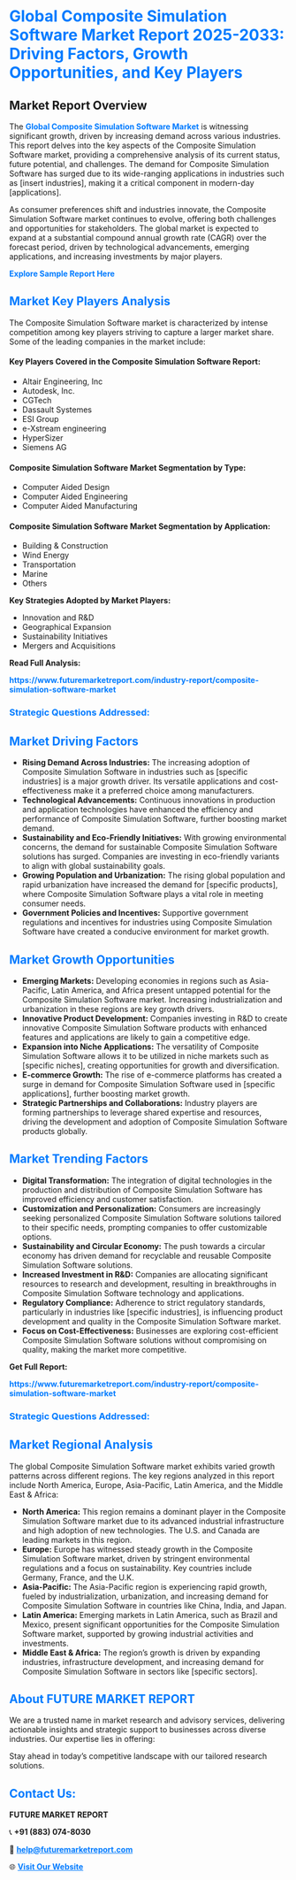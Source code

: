 <h1 style="color: #007BFF;">Global Composite Simulation Software Market Report 2025-2033: Driving Factors, Growth Opportunities, and Key Players</h1>

<section id="overview">
<h2>Market Report Overview</h2>
<p>The <a href="https://www.futuremarketreport.com/industry-report/composite-simulation-software-market" style="color: #007BFF; text-decoration: none;"><strong>Global Composite Simulation Software Market</strong></a> is witnessing significant growth, driven by increasing demand across various industries. This report delves into the key aspects of the Composite Simulation Software market, providing a comprehensive analysis of its current status, future potential, and challenges. The demand for Composite Simulation Software has surged due to its wide-ranging applications in industries such as [insert industries], making it a critical component in modern-day [applications].</p>
<p>As consumer preferences shift and industries innovate, the Composite Simulation Software market continues to evolve, offering both challenges and opportunities for stakeholders. The global market is expected to expand at a substantial compound annual growth rate (CAGR) over the forecast period, driven by technological advancements, emerging applications, and increasing investments by major players.</p>
</section>

<section id="overview">
<p><a href="https://www.futuremarketreport.com/request-sample/reportId=99387" style="color: #007BFF; text-decoration: none;"><strong>Explore Sample Report Here</strong></a></p>
</section>

<section id="key-players">
<h2 style="color: #007BFF;">Market Key Players Analysis</h2>
<p>The Composite Simulation Software market is characterized by intense competition among key players striving to capture a larger market share. Some of the leading companies in the market include:</p>
<h4>Key Players Covered in the Composite Simulation Software Report:</h4>
<ul><li>Altair Engineering, Inc</li><li>Autodesk, Inc.</li><li>CGTech</li><li>Dassault Systemes</li><li>ESI Group</li><li>e-Xstream engineering</li><li>HyperSizer</li><li>Siemens AG</li></ul>
<h4>Composite Simulation Software Market Segmentation by Type:</h4>
<ul><li>Computer Aided Design</li><li>Computer Aided Engineering</li><li>Computer Aided Manufacturing</li></ul>

<h4>Composite Simulation Software Market Segmentation by Application:</h4>
<ul><li>Building &amp; Construction</li><li>Wind Energy</li><li>Transportation</li><li>Marine</li><li>Others</li></ul>
<p><strong>Key Strategies Adopted by Market Players:</strong></p>
<ul>
<li>Innovation and R&D</li>
<li>Geographical Expansion</li>
<li>Sustainability Initiatives</li>
<li>Mergers and Acquisitions</li>
</ul>
</section>

<section>
<p><strong>Read Full Analysis: </strong></p><a href="https://www.futuremarketreport.com/industry-report/composite-simulation-software-market" style="color: #007BFF; text-decoration: none;"><strong>https://www.futuremarketreport.com/industry-report/composite-simulation-software-market</strong></a>
<h3 style="color: #007BFF;">Strategic Questions Addressed:</h3>
</section>

<section id="driving-factors">
<h2 style="color: #007BFF;">Market Driving Factors</h2>
<ul>
<li><strong>Rising Demand Across Industries:</strong> The increasing adoption of Composite Simulation Software in industries such as [specific industries] is a major growth driver. Its versatile applications and cost-effectiveness make it a preferred choice among manufacturers.</li>
<li><strong>Technological Advancements:</strong> Continuous innovations in production and application technologies have enhanced the efficiency and performance of Composite Simulation Software, further boosting market demand.</li>
<li><strong>Sustainability and Eco-Friendly Initiatives:</strong> With growing environmental concerns, the demand for sustainable Composite Simulation Software solutions has surged. Companies are investing in eco-friendly variants to align with global sustainability goals.</li>
<li><strong>Growing Population and Urbanization:</strong> The rising global population and rapid urbanization have increased the demand for [specific products], where Composite Simulation Software plays a vital role in meeting consumer needs.</li>
<li><strong>Government Policies and Incentives:</strong> Supportive government regulations and incentives for industries using Composite Simulation Software have created a conducive environment for market growth.</li>
</ul>
</section>

<section id="growth-opportunities">
<h2 style="color: #007BFF;">Market Growth Opportunities</h2>
<ul>
<li><strong>Emerging Markets:</strong> Developing economies in regions such as Asia-Pacific, Latin America, and Africa present untapped potential for the Composite Simulation Software market. Increasing industrialization and urbanization in these regions are key growth drivers.</li>
<li><strong>Innovative Product Development:</strong> Companies investing in R&D to create innovative Composite Simulation Software products with enhanced features and applications are likely to gain a competitive edge.</li>
<li><strong>Expansion into Niche Applications:</strong> The versatility of Composite Simulation Software allows it to be utilized in niche markets such as [specific niches], creating opportunities for growth and diversification.</li>
<li><strong>E-commerce Growth:</strong> The rise of e-commerce platforms has created a surge in demand for Composite Simulation Software used in [specific applications], further boosting market growth.</li>
<li><strong>Strategic Partnerships and Collaborations:</strong> Industry players are forming partnerships to leverage shared expertise and resources, driving the development and adoption of Composite Simulation Software products globally.</li>
</ul>
</section>

<section id="trending-factors">
<h2 style="color: #007BFF;">Market Trending Factors</h2>
<ul>
<li><strong>Digital Transformation:</strong> The integration of digital technologies in the production and distribution of Composite Simulation Software has improved efficiency and customer satisfaction.</li>
<li><strong>Customization and Personalization:</strong> Consumers are increasingly seeking personalized Composite Simulation Software solutions tailored to their specific needs, prompting companies to offer customizable options.</li>
<li><strong>Sustainability and Circular Economy:</strong> The push towards a circular economy has driven demand for recyclable and reusable Composite Simulation Software solutions.</li>
<li><strong>Increased Investment in R&D:</strong> Companies are allocating significant resources to research and development, resulting in breakthroughs in Composite Simulation Software technology and applications.</li>
<li><strong>Regulatory Compliance:</strong> Adherence to strict regulatory standards, particularly in industries like [specific industries], is influencing product development and quality in the Composite Simulation Software market.</li>
<li><strong>Focus on Cost-Effectiveness:</strong> Businesses are exploring cost-efficient Composite Simulation Software solutions without compromising on quality, making the market more competitive.</li>
</ul>
</section>

<section>
<p><strong>Get Full Report: </strong></p><a href="https://www.futuremarketreport.com/industry-report/composite-simulation-software-market" style="color: #007BFF; text-decoration: none;"><strong>https://www.futuremarketreport.com/industry-report/composite-simulation-software-market</strong></a>
<h3 style="color: #007BFF;">Strategic Questions Addressed:</h3>
</section>


<section id="regional-analysis">
<h2 style="color: #007BFF;">Market Regional Analysis</h2>
<p>The global Composite Simulation Software market exhibits varied growth patterns across different regions. The key regions analyzed in this report include North America, Europe, Asia-Pacific, Latin America, and the Middle East & Africa:</p>
<ul>
<li><strong>North America:</strong> This region remains a dominant player in the Composite Simulation Software market due to its advanced industrial infrastructure and high adoption of new technologies. The U.S. and Canada are leading markets in this region.</li>
<li><strong>Europe:</strong> Europe has witnessed steady growth in the Composite Simulation Software market, driven by stringent environmental regulations and a focus on sustainability. Key countries include Germany, France, and the U.K.</li>
<li><strong>Asia-Pacific:</strong> The Asia-Pacific region is experiencing rapid growth, fueled by industrialization, urbanization, and increasing demand for Composite Simulation Software in countries like China, India, and Japan.</li>
<li><strong>Latin America:</strong> Emerging markets in Latin America, such as Brazil and Mexico, present significant opportunities for the Composite Simulation Software market, supported by growing industrial activities and investments.</li>
<li><strong>Middle East & Africa:</strong> The region’s growth is driven by expanding industries, infrastructure development, and increasing demand for Composite Simulation Software in sectors like [specific sectors].</li>
</ul>
</section>

<footer>
<h2 style="color: #007BFF;">About FUTURE MARKET REPORT</h2>
<p>We are a trusted name in market research and advisory services, delivering actionable insights and strategic support to businesses across diverse industries. Our expertise lies in offering:</p>

<p>Stay ahead in today’s competitive landscape with our tailored research solutions.</p>

<h2 style="color: #007BFF;">Contact Us:</h2>
<p><strong>FUTURE MARKET REPORT</strong></p>
<p>📞 <strong>+91 (883) 074-8030</strong></p>
<p>📧 <strong><a href="mailto:help@futuremarketreport.com" style="color: #007BFF;">help@futuremarketreport.com</a></strong></p>
<p>🌐 <strong><a href="https://www.futuremarketreport.com/" style="color: #007BFF;">Visit Our Website</a></strong></p>
</footer>